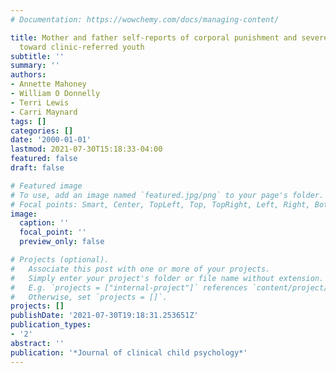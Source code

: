 ```yaml
---
# Documentation: https://wowchemy.com/docs/managing-content/

title: Mother and father self-reports of corporal punishment and severe physical aggression
  toward clinic-referred youth
subtitle: ''
summary: ''
authors:
- Annette Mahoney
- William O Donnelly
- Terri Lewis
- Carri Maynard
tags: []
categories: []
date: '2000-01-01'
lastmod: 2021-07-30T15:18:33-04:00
featured: false
draft: false

# Featured image
# To use, add an image named `featured.jpg/png` to your page's folder.
# Focal points: Smart, Center, TopLeft, Top, TopRight, Left, Right, BottomLeft, Bottom, BottomRight.
image:
  caption: ''
  focal_point: ''
  preview_only: false

# Projects (optional).
#   Associate this post with one or more of your projects.
#   Simply enter your project's folder or file name without extension.
#   E.g. `projects = ["internal-project"]` references `content/project/deep-learning/index.md`.
#   Otherwise, set `projects = []`.
projects: []
publishDate: '2021-07-30T19:18:31.253651Z'
publication_types:
- '2'
abstract: ''
publication: '*Journal of clinical child psychology*'
---
```


